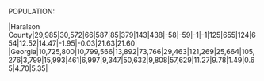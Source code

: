 POPULATION:

|Haralson County|29,985|30,572|66|587|85|379|143|438|-58|-59|-1|-1|125|655|124|654|12.52|14.47|-1.95|-0.03|21.63|21.60|
|Georgia|10,725,800|10,799,566|13,892|73,766|29,463|121,269|25,664|105,276|3,799|15,993|461|6,997|9,347|50,632|9,808|57,629|11.27|9.78|1.49|0.65|4.70|5.35|
